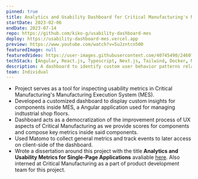 ```yaml
---
pinned: true
title: Analytics and Usability Dashboard for Critical Manufacturing's MES
startDate: 2023-02-06
endDate: 2023-07-14
repo: https://github.com/kiko-g/usability-dashboard-mes
deploy: https://usability-dashboard-mes.vercel.app
preview: https://www.youtube.com/watch?v=5uJzntcn500
featuredImage: null
featuredVideo: https://user-images.githubusercontent.com/40745490/246076879-659c8170-4f10-42ec-a67f-03f66dc2e3e7.mp4
techStack: [Angular, React.js, Typescript, Next.js, Tailwind, Docker, Matomo, MySQL]
description: A dashboard to identify custom user behavior patterns related to web components and improve the usability of Critical Manufacturing's MES.
team: Individual
---
```


- Project serves as a tool for inspecting usability metrics in Critical Manufacturing&apos;s Manufacturing Execution System (MES).
- Developed a customized dashboard to display custom insights for components inside MES, a Angular application used for managing indtustrial shop floors.
- Dashboard acts as a democratization of the improvement process of UX aspects of Critical Manufacturing as we provide scores for components and compose key metrics inside said components.
- Used Matomo to collect general metrics and track events to later access on client-side of the dashboard.
- Wrote a dissertation around this project with the title **Analytics and Usability Metrics for Single-Page Applications** avaliable [here](https://kikogoncalves.com/dissertation.pdf). Also interned at Critical Manufacturing as a part of product development team for this project.
